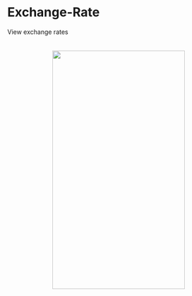 # Exchange-Rate
View exchange rates
<br/>
<br/>
<br/>
<img style=" margin: auto;display: block;" src="https://user-images.githubusercontent.com/18110749/233790111-6431fbb2-cbc5-4857-bd14-e2fe61171c41.gif" width="300" height="540"/>

